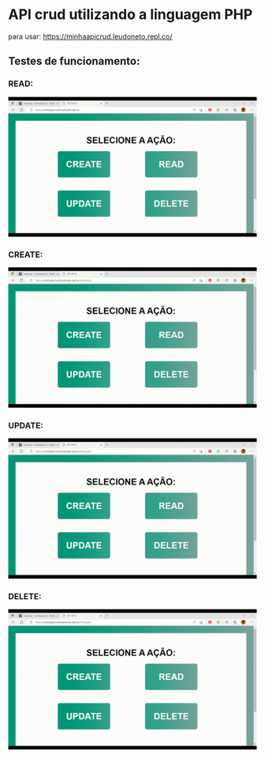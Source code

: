 # API crud utilizando a linguagem PHP

para usar: https://minhaapicrud.leudoneto.repl.co/

## Testes de funcionamento:

### READ:

![READ](testes/read.gif)

### CREATE:

![CREATE](testes/create.gif)

### UPDATE:

![UPDATE](testes/update.gif)

### DELETE:

![DELETE](testes/delete.gif)